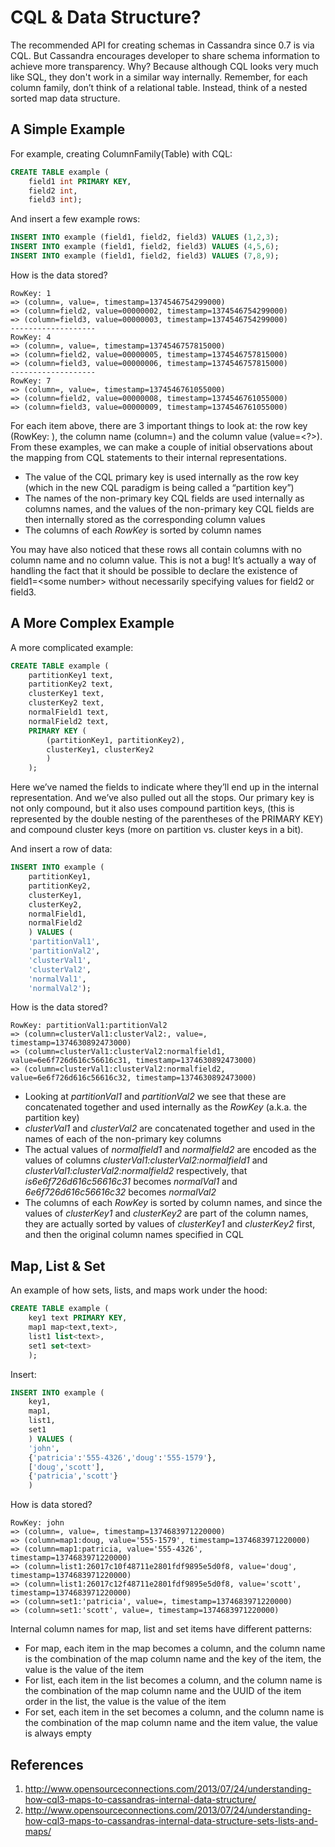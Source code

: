 # CQL & Data Structure?
The recommended API for creating schemas in Cassandra since 0.7 is via CQL. But Cassandra encourages developer to share schema information to achieve more transparency. Why? Because although CQL looks very much like SQL, they don't work in a similar way internally. Remember, for each column family, don’t think of a relational table. Instead, think of a nested sorted map data structure.

## A Simple Example

For example, creating ColumnFamily(Table) with CQL:
```SQL
CREATE TABLE example (
    field1 int PRIMARY KEY,
    field2 int,
    field3 int);
```

And insert a few example rows:
```SQL
INSERT INTO example (field1, field2, field3) VALUES (1,2,3);
INSERT INTO example (field1, field2, field3) VALUES (4,5,6);
INSERT INTO example (field1, field2, field3) VALUES (7,8,9);
```
How is the data stored?
```text
RowKey: 1
=> (column=, value=, timestamp=1374546754299000)
=> (column=field2, value=00000002, timestamp=1374546754299000)
=> (column=field3, value=00000003, timestamp=1374546754299000)
-------------------
RowKey: 4
=> (column=, value=, timestamp=1374546757815000)
=> (column=field2, value=00000005, timestamp=1374546757815000)
=> (column=field3, value=00000006, timestamp=1374546757815000)
-------------------
RowKey: 7
=> (column=, value=, timestamp=1374546761055000)
=> (column=field2, value=00000008, timestamp=1374546761055000)
=> (column=field3, value=00000009, timestamp=1374546761055000)
```
For each item above, there are 3 important things to look at: the row key (RowKey: <?>), the column name (column=<?>) and the column value (value=<?>). From these examples, we can make a couple of initial observations about the mapping from CQL statements to their internal representations.
* The value of the CQL primary key is used internally as the row key (which in the new CQL paradigm is being called a “partition key”)
* The names of the non-primary key CQL fields are used internally as columns names, and the values of the non-primary key CQL fields are then internally stored as the corresponding column values
* The columns of each *RowKey* is sorted by column names

You may have also noticed that these rows all contain columns with no column name and no column value. This is not a bug! It’s actually a way of handling the fact that it should be possible to declare the existence of field1=&lt;some number&gt; without necessarily specifying values for field2 or field3.

## A More Complex Example

A more complicated example:

```SQL
CREATE TABLE example (
    partitionKey1 text,
    partitionKey2 text,
    clusterKey1 text,
    clusterKey2 text,
    normalField1 text,
    normalField2 text,
    PRIMARY KEY (
        (partitionKey1, partitionKey2),
        clusterKey1, clusterKey2
        )
    );
```
Here we’ve named the fields to indicate where they’ll end up in the internal representation. And we’ve also pulled out all the stops. Our primary key is not only compound, but it also uses compound partition keys, (this is represented by the double nesting of the parentheses of the PRIMARY KEY) and compound cluster keys (more on partition vs. cluster keys in a bit).

And insert a row of data:

```SQL
INSERT INTO example (
    partitionKey1,
    partitionKey2,
    clusterKey1,
    clusterKey2,
    normalField1,
    normalField2
    ) VALUES (
    'partitionVal1',
    'partitionVal2',
    'clusterVal1',
    'clusterVal2',
    'normalVal1',
    'normalVal2');
```
How is the data stored?

```test
RowKey: partitionVal1:partitionVal2
=> (column=clusterVal1:clusterVal2:, value=, timestamp=1374630892473000)
=> (column=clusterVal1:clusterVal2:normalfield1, value=6e6f726d616c56616c31, timestamp=1374630892473000)
=> (column=clusterVal1:clusterVal2:normalfield2, value=6e6f726d616c56616c32, timestamp=1374630892473000)
```
* Looking at *partitionVal1* and *partitionVal2* we see that these are concatenated together and used internally as the *RowKey* (a.k.a. the partition key)
* *clusterVal1* and *clusterVal2* are concatenated together and used in the names of each of the non-primary key columns
* The actual values of *normalfield1* and *normalfield2* are encoded as the values of columns *clusterVal1:clusterVal2:normalfield1* and *clusterVal1:clusterVal2:normalfield2* respectively, that *is6e6f726d616c56616c31* becomes *normalVal1* and *6e6f726d616c56616c32* becomes *normalVal2*
* The columns of each *RowKey* is sorted by column names, and since the values of *clusterKey1* and *clusterKey2* are part of the column names, they are actually sorted by values of *clusterKey1* and *clusterKey2* first, and then the original column names specified in CQL

## Map, List & Set

An example of how sets, lists, and maps work under the hood:

```SQL
CREATE TABLE example (
    key1 text PRIMARY KEY,
    map1 map<text,text>,
    list1 list<text>,
    set1 set<text>
    );
```

Insert:

```SQL
INSERT INTO example (
    key1,
    map1,
    list1,
    set1
    ) VALUES (
    'john',
    {'patricia':'555-4326','doug':'555-1579'},
    ['doug','scott'],
    {'patricia','scott'}
    )
```

How is data stored?

```text
RowKey: john
=> (column=, value=, timestamp=1374683971220000)
=> (column=map1:doug, value='555-1579', timestamp=1374683971220000)
=> (column=map1:patricia, value='555-4326', timestamp=1374683971220000)
=> (column=list1:26017c10f48711e2801fdf9895e5d0f8, value='doug', timestamp=1374683971220000)
=> (column=list1:26017c12f48711e2801fdf9895e5d0f8, value='scott', timestamp=1374683971220000)
=> (column=set1:'patricia', value=, timestamp=1374683971220000)
=> (column=set1:'scott', value=, timestamp=1374683971220000)
```

Internal column names for map, list and set items have different patterns:
* For map, each item in the map becomes a column, and the column name is the combination of the map column name and the key of the item, the value is the value of the item
* For list, each item in the list becomes a column, and the column name is the combination of the map column name and the UUID of the item order in the list, the value is the value of the item
* For set, each item in the set becomes a column, and the column name is the combination of the map column name and the item value, the value is always empty

## References

1. http://www.opensourceconnections.com/2013/07/24/understanding-how-cql3-maps-to-cassandras-internal-data-structure/
2. http://www.opensourceconnections.com/2013/07/24/understanding-how-cql3-maps-to-cassandras-internal-data-structure-sets-lists-and-maps/
